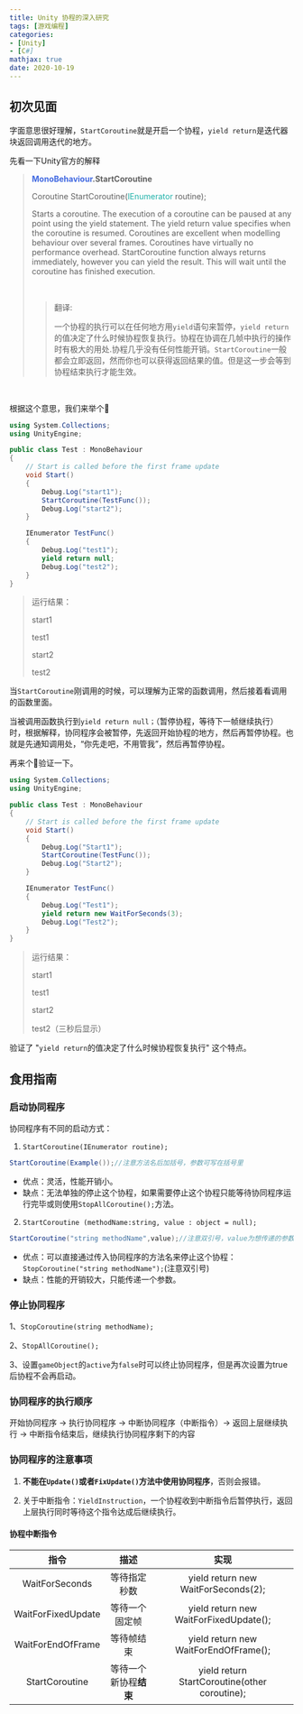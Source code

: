 ```yaml
---
title: Unity 协程的深入研究
tags: [游戏编程]
categories: 
- [Unity]
- [C#]
mathjax: true
date: 2020-10-19
---
```


## 初次见面

字面意思很好理解，`StartCoroutine`就是开启一个协程，`yield return`是迭代器块返回调用迭代的地方。

先看一下Unity官方的解释

> **<span style="color:royalBlue">MonoBehaviour</span>.StartCoroutine**
>
> Coroutine StartCoroutine(<span style="color: LightSeaGreen">lEnumerator</span> routine);
>
> Starts a coroutine. The execution of a coroutine can be paused at any point using the yield statement. The yield return value specifies when the coroutine is resumed. Coroutines are excellent when modelling behaviour over several frames. Coroutines have virtually no performance overhead. StartCoroutine function always returns immediately, however you can yield the result. This will wait until the coroutine has finished execution.
>
> <br/>
>
> > 翻译:
> >
> > 一个协程的执行可以在任何地方用`yield`语句来暂停，`yield return`的值决定了什么时候协程恢复执行。协程在协调在几帧中执行的操作时有极大的用处.协程几乎没有任何性能开销。`StartCoroutine`一般都会立即返回，然而你也可以获得返回结果的值。但是这一步会等到协程结束执行才能生效。

<br/>

根据这个意思，我们来举个🌰

```c#
using System.Collections;
using UnityEngine;

public class Test : MonoBehaviour
{
    // Start is called before the first frame update
    void Start()
    {
        Debug.Log("start1");
        StartCoroutine(TestFunc());
        Debug.Log("start2");
    }

    IEnumerator TestFunc()
    {
        Debug.Log("test1");
        yield return null;
        Debug.Log("test2");
    }
}
```

> 运行结果：
>
> start1
>
> test1
>
> start2
>
> test2

当`StartCoroutine`刚调用的时候，可以理解为正常的函数调用，然后接着看调用的函数里面。

当被调用函数执行到`yield return null；`（暂停协程，等待下一帧继续执行）时，根据解释，协同程序会被暂停，先返回开始协程的地方，然后再暂停协程。也就是先通知调用处，“你先走吧，不用管我”，然后再暂停协程。

再来个🌰验证一下。

```c#
using System.Collections;
using UnityEngine;

public class Test : MonoBehaviour
{
    // Start is called before the first frame update
    void Start()
    {
        Debug.Log("Start1");
        StartCoroutine(TestFunc());
        Debug.Log("Start2");
    }

    IEnumerator TestFunc()
    {
        Debug.Log("Test1");
        yield return new WaitForSeconds(3);
        Debug.Log("Test2");
    }
}
```

> 运行结果：
>
> start1
>
> test1
>
> start2
>
> test2（三秒后显示）

验证了 "`yield return`的值决定了什么时候协程恢复执行" 这个特点。





## 食用指南

### 启动协同程序

协同程序有不同的启动方式：

1. `StartCoroutine(IEnumerator routine);`

```c#
StartCoroutine(Example());//注意方法名后加括号，参数可写在括号里
```

  - 优点：灵活，性能开销小。
  - 缺点：无法单独的停止这个协程，如果需要停止这个协程只能等待协同程序运行完毕或则使用`StopAllCoroutine();`方法。



2. `StartCoroutine (methodName:string, value : object = null);`

```c#
StartCoroutine("string methodName",value);//注意双引号，value为想传递的参数
```

  - 优点：可以直接通过传入协同程序的方法名来停止这个协程：`StopCoroutine("string methodName");`(注意双引号)
  - 缺点：性能的开销较大，只能传递一个参数。



### 停止协同程序

1、`StopCoroutine(string methodName);`

2、`StopAllCoroutine();`

3、设置`gameObject`的`active`为`false`时可以终止协同程序，但是再次设置为true后协程不会再启动。





### 协同程序的执行顺序

开始协同程序 -> 执行协同程序 -> 中断协同程序（中断指令）-> 返回上层继续执行 -> 中断指令结束后，继续执行协同程序剩下的内容





### 协同程序的注意事项

1. **不能在`Update()`或者`FixUpdate()`方法中使用协同程序**，否则会报错。

2. 关于中断指令：`YieldInstruction`，一个协程收到中断指令后暂停执行，返回上层执行同时等待这个指令达成后继续执行。





#### 协程中断指令

|        指令        |          描述          |                     实现                      |
| :----------------: | :--------------------: | :-------------------------------------------: |
|   WaitForSeconds   |      等待指定秒数      |      yield return new WaitForSeconds(2);      |
| WaitForFixedUpdate |     等待一个固定帧     |    yield return new WaitForFixedUpdate();     |
| WaitForEndOfFrame  |       等待帧结束       |     yield return new WaitForEndOfFrame();     |
|   StartCoroutine   | 等待一个新协程**结束** | yield return StartCoroutine(other coroutine); |

